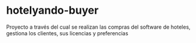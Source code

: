 # hotelyando-buyer
Proyecto a través del cual se realizan las compras del software de hoteles, gestiona los clientes, sus licencias y preferencias
